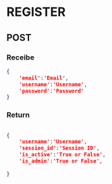 # REGISTER 
## POST

### Receibe

```json
{
    'email':'Email',
    'username':'Username',
    'password':'Password'
}
```
### Return 

```json

{
    'username':'Username',
    'session_id':'Session ID',
    'is_active':'True or False',
    'is_admin':'True or False',
    
}

```
